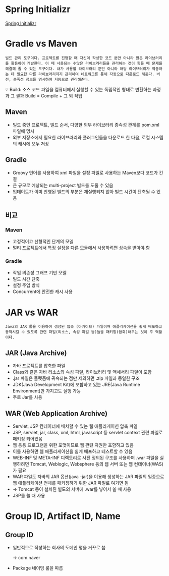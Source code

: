 # Spring Initializr

[Spring Initializr](https://start.spring.io/)

# Gradle vs Maven

    빌드 관리 도구이다. 프로젝트를 진행할 때 자신이 작성한 코드 뿐만 아니라 많은 라이브러리를 활용하여 개발한다. 이 때 사용되는 수많은 라이브러리들을 관리하는 것이 힘들 때 문제를 해결해 줄 수 있는 도구이다. 내가 사용할 라이브러리 뿐만 아니라 해당 라이브러리가 작동하는 데 필요한 다른 라이브러리까지 관리하여 네트워크를 통해 자동으로 다운로드 해준다. 버전, 종족성 정보를 명시하여 자동으로 관리해준다.

<aside>
💡 Build: 소스 코드 파일을 컴퓨터에서 실행할 수 있는 독립적인 형태로 변환하는 과정과 그 결과       Build = Compile + 그 외 작업

</aside>

## Maven

- 빌드 중인 프로젝트, 빌드 순서, 다양한 외부 라이브러리 종속성 관계를 pom.xml 파일에 명시
- 외부 저장소에서 필요한 라이브러리와 플러그인들을 다운로드 한 다음, 로컬 시스템의 캐시에 모두 저장

## Gradle

- Groovy 언어를 사용하여 xml 파일을 설정 파일로 사용하는 Maven보다 코드가 간결
- 큰 규모로 예상되는 multi-project 빌드를 도울 수 있음
- 업데이트가 이미 반영된 빌드의 부분은 재실행되지 않아 빌드 시간이 단축될 수 있음

## 비교

### Maven

- 고정적이고 선형적인 단계의 모델
- 멀티 프로젝트에서 특정 설정을 다른 모듈에서 사용하려면 상속을 받아야 함

### Gradle

- 작업 의존성 그래프 기반 모델
- 빌드 시간 단축
- 설정 주입 방식
- Concurrent에 안전한 캐시 사용

# JAR vs WAR

    Java의 JAR 툴을 이용하여 생성된 압축 (아카이브) 파일이며 애플리케이션을 쉽게 배포하고 동작시킬 수 있도록 관련 파일(리소스, 속성 파일 등)들을 패키징(압축)해주는 것이 주 역할이다.

## JAR (**J**ava Archive)

- 자바 프로젝트를 압축한 파일
- Class와 같은 자바 리소스와 속성 파일, 라이브러리 및 액세서리 파일이 포함
- .jar 파일은 플랫폼에 귀속되는 점만 제외하면 .zip 파일과 동일한 구조
- JDK(Java Development Kit)에 포함하고 있는 JRE(Java Runtime Environment)만 가지고도 실행 가능
- 주로 Jar를 사용

## WAR (Web Application Archive)

- Servlet, JSP 컨테이너에 배치할 수 있는 웹 애플리케이션 압축 파일
- JSP, servlet, jar, class, xml, html, javascript 등 servlet context 관련 파일로 패키징 되어있음
- 웹 응용 프로그램을 위한 포맷이므로 웹 관련 자원만 포함하고 있음
- 이를 사용하면 웹 애플리케이션을 쉽게 배포하고 테스트할 수 있음
- WEB-INF 및 META-INF 디렉토리로 사전 정의된 구조를 사용하며 .war 파일을 실행하려면 Tomcat, Weblogic, Websphere 등의 웹 서버 또는 웹 컨테이너(WAS)가 필요
- WAR 파일도 자바의 JAR 옵션(java -jar)을 이용해 생성하는 JAR 파일의 일종으로 웹 애플리케이션 전체를 패키징하기 위한 JAR 파일로 여기면 됨
- → Tomcat 등이 설치된 별도의 서버에 .war를 넣어서 쓸 때 사용
- JSP를 쓸 때 사용

# Group ID, Artifact ID, Name

## Group ID

- 일반적으로 작성하는 회사의 도메인 명을 거꾸로 씀
    
    → com.naver
    
- Package 네이밍 룰을 따름